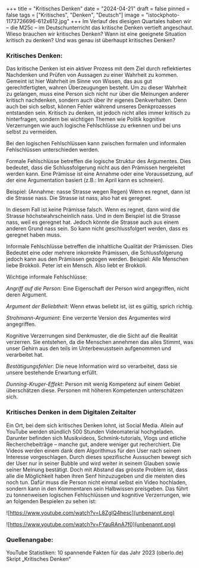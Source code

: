 +++
title = "Kritisches Denken"
date = "2024-04-21"
draft = false
pinned = false
tags = ["Kritisches", "Denken", "Deutsch"]
image = "istockphoto-1173726696-612x612.jpg"
+++
Im Verlauf des diesigen Quartales haben wir – die M25c – im Deutschunterricht das kritische Denken vertieft angeschaut. Wieso brauchen wir kritisches Denken? Wann ist eine geeignete Situation kritisch zu denken? Und was genau ist überhaupt kritisches Denken?

### Kritisches Denken:

Das kritische Denken ist ein aktiver Prozess mit dem Ziel durch reflektiertes Nachdenken und Prüfen von Aussagen zu einer Wahrheit zu kommen. Gemeint ist hier Wahrheit im Sinne von Wissen, das aus gut gerechtfertigten, wahren Überzeugungen besteht. Um zu dieser Wahrheit zu gelangen, muss eine Person sich nicht nur über die Meinungen anderer kritisch nachdenken, sondern auch über ihr eigenes Denkverhalten. Denn auch bei sich selbst, können Fehler während unseres Denkprozesses entstanden sein. Kritisch zu denken, ist jedoch nicht alles immer kritisch zu hinterfragen, sondern bei wichtigen Themen wie Politik kognitive Verzerrungen wie auch logische Fehlschlüsse zu erkennen und bei uns selbst zu vermeiden. 

Bei den logischen Fehlschlüssen kann zwischen formalen und informalen Fehlschlüssen unterschieden werden.

Formale Fehlschlüsse betreffen die logische Struktur des Argumentes. Dies bedeutet, dass die Schlussfolgerung nicht aus den Prämissen hergeleitet werden kann. Eine Prämisse ist eine Annahme oder eine Voraussetzung, auf der eine Argumentation basiert (z.B.: Im April kann es schneien). 

Beispiel: (Annahme: nasse Strasse wegen Regen) Wenn es regnet, dann ist die Strasse nass. Die Strasse ist nass, also hat es geregnet. 

In diesem Fall ist keine Prämisse falsch. Wenn es regnet, dann wird die Strasse höchstwahrscheinlich nass. Und in dem Beispiel ist die Strasse nass, weil es geregnet hat. Jedoch könnte die Strasse auch aus einem anderen Grund nass sein. So kann nicht geschlussfolgert werden, dass es geregnet haben muss. 

Informale Fehlschlüsse betreffen die inhaltliche Qualität der Prämissen. Dies Bedeutet eine oder mehrere inkorrekte Prämissen, die Schlussfolgerung jedoch kann aus den Prämissen gezogen werden.
Beispiel: Alle Menschen liebe Brokkoli. Peter ist ein Mensch. Also liebt er Brokkoli.

Wichtige informale Fehlschlüsse: 

*Angriff auf die Person:* Eine Eigenschaft der Person wird angegriffen, nicht deren Argument.

*Argument der Beliebtheit:* Wenn etwas beliebt ist, ist es gültig, sprich richtig.

*Strohmann-Argument*: Eine verzerrte Version des Argumentes wird angegriffen.

Kognitive Verzerrungen sind Denkmuster, die die Sicht auf die Realität verzerren. Sie entstehen, da die Menschen annehmen das alles Stimmt, was unser Gehirn aus den teils im Unterbewusstsein aufgenommen und verarbeitet hat. 

*Bestätigungsfehler*: Die neue Information wird so verarbeitet, dass sie unsere bestehende Erwartung erfüllt.

*Dunning-Kruger-Effekt*: Person mit wenig Kompetenz auf einem Gebiet überschätzen diese. Personen mit höheren Kompetenzen unterschätzen sich.

### Kritisches Denken in dem Digitalen Zeitalter

Ein Ort, bei dem sich kritisches Denken lohnt, ist Social Media. Allein auf YouTube werden stündlich 500 Stunden Videomaterial hochgeladen. Darunter befinden sich Musikvideos, Schmink-tutorials, Vlogs und etliche Recherchebeiträge – manche gut, andere weniger gut recherchiert. Die Videos werden einem dank dem Algorithmus für den User nach seinem Interesse vorgeschlagen. Durch dieses spezifische Aussuchen bewegt sich der User nur in seiner Bubble und wird weiter in seinem Glauben sowie seiner Meinung bestätigt. Doch mit Abstand das grösste Problem ist, dass alle die Möglichkeit haben ihren Senf hinzuzugeben und die meisten dies noch tun. Dafür muss die Person nicht einmal selbst ein Video hochladen, sondern kann in den Kommentaren sein Halbwissen preisgeben. Das führt zu tonnenweisen logischen Fehlschlüssen und kognitive Verzerrungen, wie an folgenden Bespielen zu sehen ist: 

![https://www.youtube.com/watch?v=L8ZglQ4hesc](unbenannt.png)

![https://www.youtube.com/watch?v=FYauRAnA7f0](unbenannt.png)

### Quellenangabe: 


YouTube Statistiken: 10 spannende Fakten für das Jahr 2023 (oberlo.de)
Skript „Kritisches Denken“